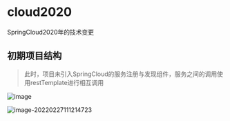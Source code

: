 # cloud2020
SpringCloud2020年的技术变更

## 初期项目结构
> 此时，项目未引入SpringCloud的服务注册与发现组件，服务之间的调用使用restTemplate进行相互调用



![image](https://user-images.githubusercontent.com/48040850/155866502-5e2966be-eae3-40c0-bbf6-b9aa3939d798.png)



![image-20220227111214723](https://gitee.com/zhudunfeng/cloudimage/raw/master/image/202202271112780.png)
